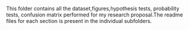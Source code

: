 This folder contains all the dataset,figures,hypothesis tests, probability tests, confusion matrix performed for my research proposal.The readme files for each section is present in the individual subfolders.
